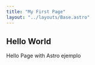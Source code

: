 ```yaml
---
title: "My First Page"
layout: "../layouts/Base.astro"
---
```


## Hello World

Hello Page with Astro ejemplo
